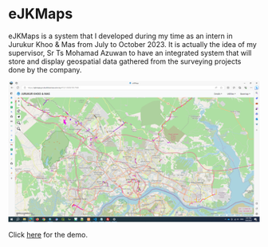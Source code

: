 # eJKMaps

eJKMaps is a system that I developed during my time as an intern in Jurukur Khoo & Mas from July to October 2023. It is actually the idea of my supervisor, Sr Ts Mohamad Azuwan to have an integrated system that will store and display geospatial data gathered from the surveying projects done by the company.

![System interface](img/Screenshot%20(18).png)

Click [here]() for the demo.
